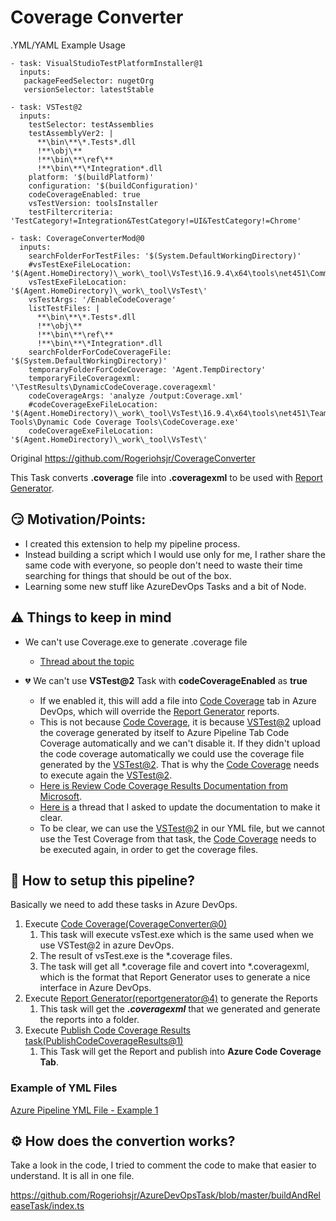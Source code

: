 # Coverage Converter

.YML/YAML Example Usage

```
- task: VisualStudioTestPlatformInstaller@1
  inputs:
   packageFeedSelector: nugetOrg
   versionSelector: latestStable

- task: VSTest@2
  inputs:
    testSelector: testAssemblies
    testAssemblyVer2: |
      **\bin\**\*.Tests*.dll
      !**\obj\** 
      !**\bin\**\ref\**
      !**\bin\**\*Integration*.dll
    platform: '$(buildPlatform)'
    configuration: '$(buildConfiguration)'
    codeCoverageEnabled: true
    vsTestVersion: toolsInstaller
    testFiltercriteria: 'TestCategory!=Integration&TestCategory!=UI&TestCategory!=Chrome'

- task: CoverageConverterMod@0
  inputs:
    searchFolderForTestFiles: '$(System.DefaultWorkingDirectory)'
    #vsTestExeFileLocation: '$(Agent.HomeDirectory)\_work\_tool\VsTest\16.9.4\x64\tools\net451\Common7\IDE\Extensions\TestPlatform\vstest.console.exe'
    vsTestExeFileLocation: '$(Agent.HomeDirectory)\_work\_tool\VsTest\'
    vsTestArgs: '/EnableCodeCoverage'
    listTestFiles: |
      **\bin\**\*.Tests*.dll
      !**\obj\** 
      !**\bin\**\ref\**
      !**\bin\**\*Integration*.dll
    searchFolderForCodeCoverageFile: '$(System.DefaultWorkingDirectory)'
    temporaryFolderForCodeCoverage: 'Agent.TempDirectory'
    temporaryFileCoveragexml: '\TestResults\DynamicCodeCoverage.coveragexml'
    codeCoverageArgs: 'analyze /output:Coverage.xml'
    #codeCoverageExeFileLocation: '$(Agent.HomeDirectory)\_work\_tool\VsTest\16.9.4\x64\tools\net451\Team Tools\Dynamic Code Coverage Tools\CodeCoverage.exe'
    codeCoverageExeFileLocation: '$(Agent.HomeDirectory)\_work\_tool\VsTest\'
  ```  

Original https://github.com/Rogeriohsjr/CoverageConverter

This Task converts **.coverage** file into **.coveragexml** to be used with [Report Generator](https://marketplace.visualstudio.com/items?itemName=Palmmedia.reportgenerator).

## :smirk: Motivation/Points:
- I created this extension to help my pipeline process.
- Instead building a script which I would use only for me, I rather share the same code with everyone, so people don't need to waste their time searching for things that should be out of the box.
- Learning some new stuff like AzureDevOps Tasks and a bit of Node.

## :warning: Things to keep in mind
- We can't use Coverage.exe to generate .coverage file
    - [Thread about the topic](https://github.com/microsoft/vstest/issues/1502)

- :broken_heart: We can't use **VSTest@2** Task with **codeCoverageEnabled** as **true**
    - If we enabled it, this will add a file into [Code Coverage](https://marketplace.visualstudio.com/items?itemName=rogeriohsjr.build-release-task) tab in Azure DevOps, which will override the [Report Generator](https://marketplace.visualstudio.com/items?itemName=Palmmedia.reportgenerator) reports.
    - This is not because [Code Coverage](https://marketplace.visualstudio.com/items?itemName=rogeriohsjr.build-release-task), it is because [VSTest@2](https://github.com/microsoft/vstest) upload the coverage generated by itself to Azure Pipeline Tab Code Coverage automatically and we can't disable it. If they didn't upload the code coverage automatically we could use the coverage file generated by the [VSTest@2](https://github.com/microsoft/vstest). That is why the [Code Coverage](https://marketplace.visualstudio.com/items?itemName=rogeriohsjr.build-release-task) needs to execute again the [VSTest@2](https://github.com/microsoft/vstest).
    - [Here is Review Code Coverage Results Documentation from Microsoft](https://docs.microsoft.com/en-us/azure/devops/pipelines/test/review-code-coverage-results?view=azure-devops).
    - [Here is](https://github.com/MicrosoftDocs/azure-devops-docs/issues/6461#issuecomment-558358640) a thread that I asked to update the documentation to make it clear.
    - To be clear, we can use the [VSTest@2](https://github.com/microsoft/vstest) in our YML file, but we cannot use the Test Coverage from that task, the [Code Coverage](https://marketplace.visualstudio.com/items?itemName=rogeriohsjr.build-release-task) needs to be executed again, in order to get the coverage files.


## :triangular_ruler: How to setup this pipeline?

Basically we need to add these tasks in Azure DevOps.
1. Execute [Code Coverage(CoverageConverter@0)](https://marketplace.visualstudio.com/items?itemName=rogeriohsjr.build-release-task)
    1. This task will execute vsTest.exe which is the same used when we use VSTest@2 in azure DevOps.
    2. The result of vsTest.exe is the *.coverage files.
    3. The task will get all *.coverage file and covert into *.coveragexml, which is the format that Report Generator uses to generate a nice interface in Azure DevOps.
2. Execute [Report Generator(reportgenerator@4)](https://marketplace.visualstudio.com/items?itemName=Palmmedia.reportgenerator) to generate the Reports
    1. This task will get the ***.coveragexml*** that we generated and generate the reports into a folder.
3. Execute [Publish Code Coverage Results task(PublishCodeCoverageResults@1)](https://docs.microsoft.com/en-us/azure/devops/pipelines/tasks/test/publish-code-coverage-results?view=azure-devops)
    1. This Task will get the Report and publish into **Azure Code Coverage Tab**.

### Example of YML Files

[Azure Pipeline YML File - Example 1](https://github.com/Rogeriohsjr/TestWebApp/blob/master/azure-pipelines.yml)


## :gear: How does the convertion works?

Take a look in the code, I tried to comment the code to make that easier to understand. It is all in one file.

https://github.com/Rogeriohsjr/AzureDevOpsTask/blob/master/buildAndReleaseTask/index.ts
